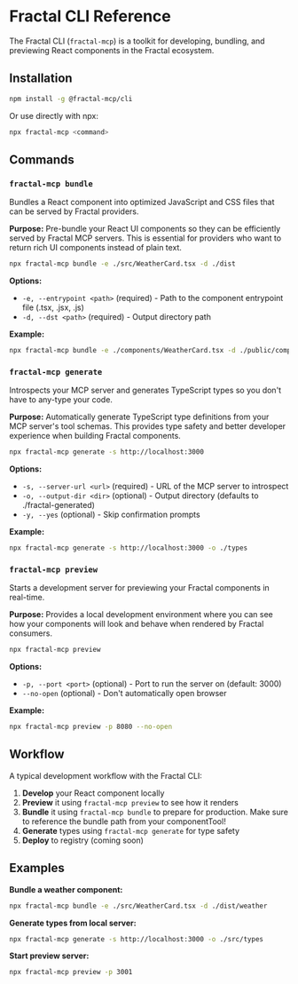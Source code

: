 # Fractal CLI Reference

The Fractal CLI (`fractal-mcp`) is a toolkit for developing, bundling, and previewing React components in the Fractal ecosystem.

## Installation

```bash
npm install -g @fractal-mcp/cli
```

Or use directly with npx:
```bash
npx fractal-mcp <command>
```

## Commands

### `fractal-mcp bundle`

Bundles a React component into optimized JavaScript and CSS files that can be served by Fractal providers.

**Purpose:** Pre-bundle your React UI components so they can be efficiently served by Fractal MCP servers. This is essential for providers who want to return rich UI components instead of plain text.

```bash
npx fractal-mcp bundle -e ./src/WeatherCard.tsx -d ./dist
```

**Options:**
- `-e, --entrypoint <path>` (required) - Path to the component entrypoint file (.tsx, .jsx, .js)
- `-d, --dst <path>` (required) - Output directory path

**Example:**
```bash
npx fractal-mcp bundle -e ./components/WeatherCard.tsx -d ./public/components
```

### `fractal-mcp generate`

Introspects your MCP server and generates TypeScript types so you don't have to any-type your code.

**Purpose:** Automatically generate TypeScript type definitions from your MCP server's tool schemas. This provides type safety and better developer experience when building Fractal components.

```bash
npx fractal-mcp generate -s http://localhost:3000
```

**Options:**
- `-s, --server-url <url>` (required) - URL of the MCP server to introspect
- `-o, --output-dir <dir>` (optional) - Output directory (defaults to ./fractal-generated)
- `-y, --yes` (optional) - Skip confirmation prompts

**Example:**
```bash
npx fractal-mcp generate -s http://localhost:3000 -o ./types
```

### `fractal-mcp preview`

Starts a development server for previewing your Fractal components in real-time.

**Purpose:** Provides a local development environment where you can see how your components will look and behave when rendered by Fractal consumers.

```bash
npx fractal-mcp preview
```

**Options:**
- `-p, --port <port>` (optional) - Port to run the server on (default: 3000)
- `--no-open` (optional) - Don't automatically open browser

**Example:**
```bash
npx fractal-mcp preview -p 8080 --no-open
```


## Workflow

A typical development workflow with the Fractal CLI:

1. **Develop** your React component locally
2. **Preview** it using `fractal-mcp preview` to see how it renders
3. **Bundle** it using `fractal-mcp bundle` to prepare for production. Make sure to reference the bundle path from your componentTool!
4. **Generate** types using `fractal-mcp generate` for type safety
5. **Deploy** to registry (coming soon)

## Examples

**Bundle a weather component:**
```bash
npx fractal-mcp bundle -e ./src/WeatherCard.tsx -d ./dist/weather
```

**Generate types from local server:**
```bash
npx fractal-mcp generate -s http://localhost:3000 -o ./src/types
```

**Start preview server:**
```bash
npx fractal-mcp preview -p 3001
```